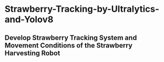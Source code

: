# Strawberry-Tracking-by-Ultralytics-and-Yolov8
## Develop Strawberry Tracking System and Movement Conditions of the Strawberry Harvesting Robot
